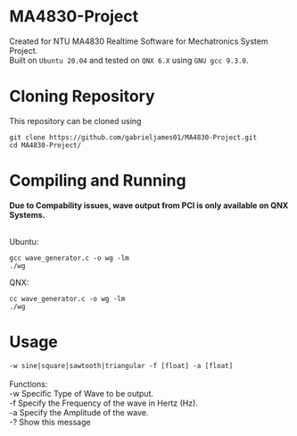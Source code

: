 # MA4830-Project
Created for NTU MA4830 Realtime Software for Mechatronics System Project.<br>
Built on `Ubuntu 20.04` and tested on `QNX 6.X` using `GNU gcc 9.3.0`. <br>


# Cloning Repository
This repository can be cloned using
```
git clone https://github.com/gabrieljames01/MA4830-Project.git
cd MA4830-Project/
```

# Compiling and Running
**Due to Compability issues, wave output from PCI is only available on QNX Systems.**<br><br>

Ubuntu:
```
gcc wave_generator.c -o wg -lm
./wg
```
QNX:
```
cc wave_generator.c -o wg -lm
./wg
```
# Usage
`-w sine|square|sawtooth|triangular -f [float] -a [float]`<br><br>
Functions:<br>
-w Specific Type of Wave to be output.<br>
-f Specify the Frequency of the wave in Hertz (Hz).<br>
-a Specify the Amplitude of the wave.<br>
-? Show this message
